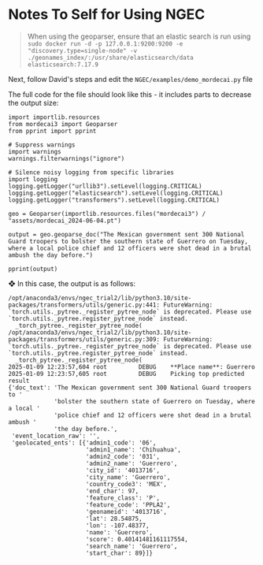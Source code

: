 # Notes To Self for Using NGEC

> When using the geoparser, ensure that an elastic search is run using `sudo docker run -d -p 127.0.0.1:9200:9200 -e "discovery.type=single-node" -v ./geonames_index/:/usr/share/elasticsearch/data elasticsearch:7.17.9`

Next, follow David's steps and edit the `NGEC/examples/demo_mordecai.py` file

The full code for the file should look like this - it includes parts to decrease the output size:
```
import importlib.resources
from mordecai3 import Geoparser
from pprint import pprint

# Suppress warnings
import warnings
warnings.filterwarnings("ignore")

# Silence noisy logging from specific libraries
import logging
logging.getLogger("urllib3").setLevel(logging.CRITICAL)
logging.getLogger("elasticsearch").setLevel(logging.CRITICAL)
logging.getLogger("transformers").setLevel(logging.CRITICAL)

geo = Geoparser(importlib.resources.files("mordecai3") / "assets/mordecai_2024-06-04.pt")

output = geo.geoparse_doc("The Mexican government sent 300 National Guard troopers to bolster the southern state of Guerrero on Tuesday, where a local police chief and 12 officers were shot dead in a brutal ambush the day before.")

pprint(output)
```

❖ In this case, the output is as follows:
```
/opt/anaconda3/envs/ngec_trial2/lib/python3.10/site-packages/transformers/utils/generic.py:441: FutureWarning: `torch.utils._pytree._register_pytree_node` is deprecated. Please use `torch.utils._pytree.register_pytree_node` instead.
  _torch_pytree._register_pytree_node(
/opt/anaconda3/envs/ngec_trial2/lib/python3.10/site-packages/transformers/utils/generic.py:309: FutureWarning: `torch.utils._pytree._register_pytree_node` is deprecated. Please use `torch.utils._pytree.register_pytree_node` instead.
  _torch_pytree._register_pytree_node(
2025-01-09 12:23:57,604 root         DEBUG    **Place name**: Guerrero
2025-01-09 12:23:57,605 root         DEBUG    Picking top predicted result
{'doc_text': 'The Mexican government sent 300 National Guard troopers to '
             'bolster the southern state of Guerrero on Tuesday, where a local '
             'police chief and 12 officers were shot dead in a brutal ambush '
             'the day before.',
 'event_location_raw': '',
 'geolocated_ents': [{'admin1_code': '06',
                      'admin1_name': 'Chihuahua',
                      'admin2_code': '031',
                      'admin2_name': 'Guerrero',
                      'city_id': '4013716',
                      'city_name': 'Guerrero',
                      'country_code3': 'MEX',
                      'end_char': 97,
                      'feature_class': 'P',
                      'feature_code': 'PPLA2',
                      'geonameid': '4013716',
                      'lat': 28.54875,
                      'lon': -107.48377,
                      'name': 'Guerrero',
                      'score': 0.40141481161117554,
                      'search_name': 'Guerrero',
                      'start_char': 89}]}
```
